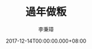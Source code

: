 ---
issue: 254
title: 過年做粄
author: 李秉璋
language: 詔安
date: 2017-12-14T00:00:00.000+08:00
topic: 抒懷
difficulty: 3
wikidata: Q98096126
wikidata_link: https://www.wikidata.org/wiki/Q98096126
---